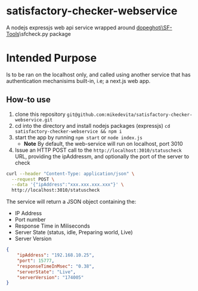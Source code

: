 # satisfactory-checker-webservice
A nodejs expressjs web api service wrapped around [dopeghoti\SF-Tools](https://github.com/dopeghoti/SF-Tools)\sfcheck.py package

# Intended Purpose
Is to be ran on the localhost only, and called using another service that has authentication mechanisims built-in, i.e; a next.js web app.

## How-to use

1. clone this repository `git@github.com:mikedevita/satisfactory-checker-webservice.git`
2. cd into the directory and install nodejs packages (expressjs) `cd satisfactory-checker-webservice && npm i`
3. start the app by running `npm start` or `node index.js`
    * **Note** By default, the web-service will run on localhost, port 3010
4. Issue an HTTP POST call to the `http://localhost:3010/statuscheck` URL, providing the ipAddressm, and optionally the port of the server to check

```bash
curl --header "Content-Type: application/json" \
  --request POST \
  --data '{"ipAddress":"xxx.xxx.xxx.xxx"}' \
  http://localhost:3010/statuscheck
```

The service will return a JSON object containing the:

* IP Address
* Port number
* Response Time in Miliseconds
* Server State (status, idle, Preparing world, Live)
* Server Version

```json
{
    "ipAddress": "192.168.10.25",
    "port": 15777,
    "responseTimeInMsec": "0.38",
    "serverState": "Live",
    "serverVersion": "174005"
}
```